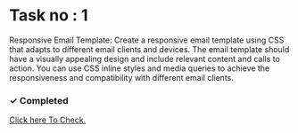 # Task no : 1

Responsive Email Template: Create a responsive email template using CSS that adapts to different email clients and devices. The email template should have a visually appealing design and include relevant content and calls to action. You can use CSS inline styles and media queries to achieve the responsiveness and compatibility with different email clients.

### <span>&#10003;</span> Completed

<a target="_blank" href="https://banoqabilassignment2task1.netlify.app/" > Click here To Check.</a>

